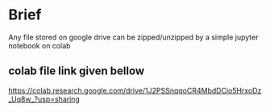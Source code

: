 # Brief
Any file stored on google drive can be zipped/unzipped by a simple jupyter notebook on colab
## colab file link given bellow
https://colab.research.google.com/drive/1J2PSSnqqoCR4MbdDCio5HrxoDz_Uq8w_?usp=sharing
